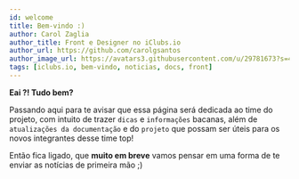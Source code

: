 ```yaml
---
id: welcome
title: Bem-vindo :)
author: Carol Zaglia
author_title: Front e Designer no iClubs.io
author_url: https://github.com/carolgsantos
author_image_url: https://avatars3.githubusercontent.com/u/29781673?s=400&u=8bdfdd53cd8c916e5e3851ce52600998d40f7297&v=4
tags: [iclubs.io, bem-vindo, noticias, docs, front]
---
```


**Eai ?! Tudo bem?** 

Passando aqui para te avisar que essa página será dedicada ao time do projeto, com intuito de trazer `dicas` e `informações` bacanas, além de `atualizações da documentação` e do `projeto` que possam ser úteis para os novos integrantes desse time top!

Então fica ligado, que **muito em breve** vamos pensar em uma forma de te enviar as notícias de primeira mão ;)
